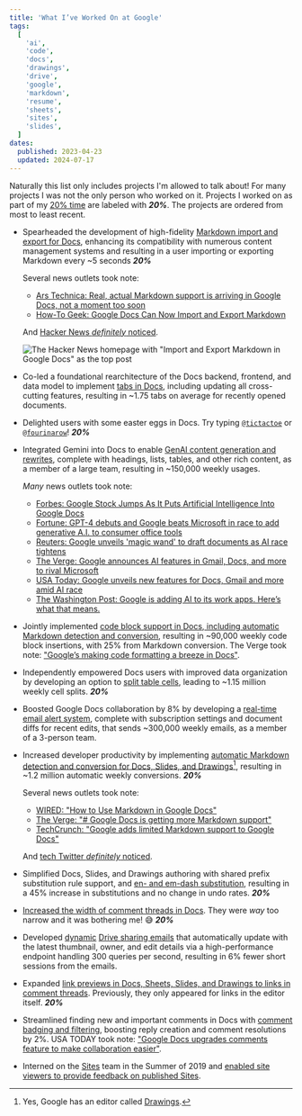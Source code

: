 ```yaml
---
title: 'What I’ve Worked On at Google'
tags:
  [
    'ai',
    'code',
    'docs',
    'drawings',
    'drive',
    'google',
    'markdown',
    'resume',
    'sheets',
    'sites',
    'slides',
  ]
dates:
  published: 2023-04-23
  updated: 2024-07-17
---
```


Naturally this list only includes projects I'm allowed to talk about! For many
projects I was not the only person who worked on it. Projects I worked on as
part of my
[20% time](https://builtin.com/software-engineering-perspectives/20-percent-time)
are labeled with **_20%_**. The projects are ordered from most to least recent.

- Spearheaded the development of high-fidelity
  [Markdown import and export for Docs](https://workspaceupdates.googleblog.com/2024/07/import-and-export-markdown-in-google-docs.html),
  enhancing its compatibility with numerous content management systems and
  resulting in a user importing or exporting Markdown every ~5
  seconds&nbsp;**_20%_**

  Several news outlets took note:

  - [Ars Technica: Real, actual Markdown support is arriving in Google Docs, not a moment too soon](https://arstechnica.com/gadgets/2024/07/real-actual-markdown-support-is-arriving-in-google-docs-not-a-moment-too-soon)
  - [How-To Geek: Google Docs Can Now Import and Export Markdown](https://www.howtogeek.com/google-docs-markdown-import-export)

  And
  [Hacker News _definitely_ noticed](https://news.ycombinator.com/item?id=40982118).

  ![The Hacker News homepage with "Import and Export Markdown in Google Docs" as the top post]($docs-markdown-import-export-hn.png)

- Co-led a foundational rearchitecture of the Docs backend, frontend, and data
  model to implement
  [tabs in Docs](https://workspace.google.com/blog/product-announcements/new-generative-ai-and-security-innovations#:~:text=Tabs%20and%20personalization%20in%20Docs),
  including updating all cross-cutting features, resulting in ~1.75 tabs on
  average for recently opened documents.

- Delighted users with some easter eggs in Docs. Try typing
  [`@tictactoe`](https://www.instagram.com/reel/Cx3jQFbL072) or
  [`@fourinarow`](https://www.instagram.com/p/C2g0I3dt3LV)!&nbsp;**_20%_**

- Integrated Gemini into Docs to enable
  [GenAI content generation and rewrites](https://workspace.google.com/blog/product-announcements/generative-ai),
  complete with headings, lists, tables, and other rich content, as a member of
  a large team, resulting in ~150,000 weekly usages.

  _Many_ news outlets took note:

  - [Forbes: Google Stock Jumps As It Puts Artificial Intelligence Into Google Docs](https://www.forbes.com/sites/qai/2023/03/15/google-stock-jumps-as-it-unveils-new-ai-powered-tools-for-workspace)
  - [Fortune: GPT-4 debuts and Google beats Microsoft in race to add generative A.I. to consumer office tools](https://fortune.com/2023/03/14/gpt-4-debuts-and-google-beats-microsoft-in-race-to-add-generative-a-i-to-consumer-office-tools)
  - [Reuters: Google unveils 'magic wand' to draft documents as AI race tightens](https://www.reuters.com/technology/google-unveils-magic-wand-draft-documents-ai-race-tightens-2023-03-14)
  - [The Verge: Google announces AI features in Gmail, Docs, and more to rival Microsoft](https://www.theverge.com/2023/3/14/23639273/google-ai-features-docs-gmail-slides-sheets-workspace)
  - [USA Today: Google unveils new features for Docs, Gmail and more amid AI race](https://www.usatoday.com/story/tech/2023/03/14/google-ai-announcement-gmail-docs/11470811002)
  - [The Washington Post: Google is adding AI to its work apps. Here’s what that means.](https://www.washingtonpost.com/technology/2023/03/14/google-workspace-ai)

- Jointly implemented
  [code block support in Docs, including automatic Markdown detection and conversion](https://workspaceupdates.googleblog.com/2022/12/format-display-code-google-docs.html),
  resulting in ~90,000 weekly code block insertions, with 25% from Markdown
  conversion. The Verge took
  note:&nbsp;["Google’s making code formatting a breeze in Docs"](https://www.theverge.com/2022/12/14/23509936/google-docs-code-blocks-smart-canvas).

- Independently empowered Docs users with improved data organization by
  developing an option to
  [split table cells](https://workspaceupdates.googleblog.com/2022/10/split-table-cells-in-google-docs.html),
  leading to ~1.15 million weekly cell splits.&nbsp;**_20%_**

- Boosted Google Docs collaboration by 8% by developing a
  [real-time email alert system](https://workspaceupdates.googleblog.com/2022/07/edit-notifications-for-document-content-changes.html),
  complete with subscription settings and document diffs for recent edits, that
  sends ~300,000 weekly emails, as a member of a 3-person team.

- Increased developer productivity by implementing
  [automatic Markdown detection and conversion for Docs, Slides, and Drawings](https://workspaceupdates.googleblog.com/2022/03/compose-with-markdown-in-google-docs-on.html)[^1],
  resulting in ~1.2 million automatic weekly conversions.&nbsp;**_20%_**

  Several news outlets took note:

  - [WIRED: "How to Use Markdown in Google Docs"](https://www.wired.com/story/how-to-use-markdown-google-docs)
  - [The Verge: "# Google Docs is getting more Markdown support"](https://www.theverge.com/2022/3/29/23002138/google-docs-markdown-support-formatting-update)
  - [TechCrunch: "Google adds limited Markdown support to Google Docs"](https://techcrunch.com/2022/03/30/google-adds-limited-markdown-support-to-google-docs)

  And
  [tech Twitter _definitely_ noticed](https://twitter.com/TomerAberbach/status/1508895335200043021).

- Simplified Docs, Slides, and Drawings authoring with shared prefix
  substitution rule support, and
  [en- and em-dash substitution](https://twitter.com/googledocs/status/1471555730364846083),
  resulting in a 45% increase in substitutions and no change in undo
  rates.&nbsp;**_20%_**

- [Increased the width of comment threads in Docs](https://workspaceupdates.googleblog.com/2021/09/comment-size-increasing-in-google-docs.html).
  They were _way_ too narrow and it was bothering me!&nbsp;😅&nbsp;**_20%_**

- Developed
  [dynamic](https://blog.google/products/gmail/take-action-and-stay-up-to-date-with-dynamic-email-in-gmail)
  [Drive sharing emails](https://support.google.com/drive/answer/2494822) that
  automatically update with the latest thumbnail, owner, and edit details via a
  high-performance endpoint handling 300 queries per second, resulting in 6%
  fewer short sessions from the emails.

- Expanded
  [link previews in Docs, Sheets, Slides, and Drawings to links in comment threads](https://9to5google.com/2019/09/18/google-docs-link-previews).
  Previously, they only appeared for links in the editor itself.&nbsp;**_20%_**

- Streamlined finding new and important comments in Docs with
  [comment badging and filtering](https://workspaceupdates.googleblog.com/2021/02/improvements-for-locating-new-comments-important-conversations-google-docs.html),
  boosting reply creation and comment resolutions by 2%. USA TODAY took
  note:&nbsp;["Google Docs upgrades comments feature to make collaboration easier"](https://www.usatoday.com/story/tech/2021/02/23/google-docs-comments-feature-make-collaboration-easier/4554035001).

- Interned on the [Sites](https://sites.google.com) team in the Summer of 2019
  and
  [enabled site viewers to provide feedback on published Sites](https://workspaceupdates.googleblog.com/2019/11/feedback-google-sites.html).

[^1]: Yes, Google has an editor called [Drawings](https://drawings.google.com).
